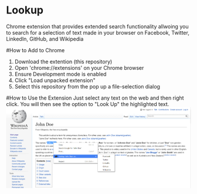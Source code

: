 # Lookup
Chrome extension that provides extended search functionality allwoing you to search for a selection of text made in your browser on Facebook, Twitter, LinkedIn, GitHub, and Wikipedia

#How to Add to Chrome
1. Download the extention (this repository)
2. Open 'chrome://extensions' on your Chrome browser
3. Ensure Development mode is enabled
4. Click "Load unpacked extension"
5. Select this repository from the pop up a file-selection dialog

#How to Use the Extension
Just select any text on the web and then right click. You will then see the option to "Look Up" the highlighted text. 
![alt tag](https://raw.githubusercontent.com/nav97/Lookup/master/res/screenshot.png)

